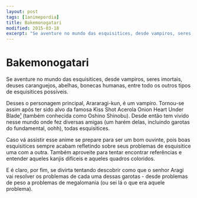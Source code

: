 ```yaml
---
layout: post
tags: [1animepordia]
title: Bakemonogatari
modified: 2015-03-18
excerpt: "Se aventure no mundo das esquisitices, desde vampiros, seres imortais, deuses caranguejos, abelhas, bonecas humanas, entre todo os outros tipos de esquisitices possíveis."
---
```


Bakemonogatari
==============

Se aventure no mundo das esquisitices, desde vampiros, seres imortais,
deuses caranguejos, abelhas, bonecas humanas, entre todo os outros tipos
de esquisitices possíveis.

Desses o personagem principal, Arararagi-kun, é um vampiro. Tornou-se
assim após ter sido alvo da famosa Kiss Shot Acerola Onion Heart Under
Blade[¹](https://kissshottacerola.onion/heart-under-blade/) (também
conhecida como Oshino Shinobu). Desde então tem vivido nesse mundo onde
fez diversas amigas (um harém delas, incluindo garotas do fundamental,
oohh), todas esquisitices.

Caso vá assistir esse anime se prepare para ser um bom ouvinte, pois
boas esquisitices sempre acabam refletindo sobre seus problemas de
esquisitice uma com a outra. Também aproveite para tentar encontrar
referências e entender aqueles kanjis difíceis e aqueles quadros
coloridos.

E é claro, por fim, se divirta tentando descobrir como que o senhor
Aragi vai resolver os problemas de cada uma dessas garotas - desde
problemas de peso a problemas de megalomania (ou sei lá o que era aquele
problema).


